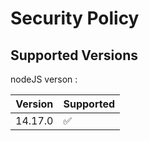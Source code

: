 # Security Policy

## Supported Versions

nodeJS verson : 

|  Version  |     Supported      |
| --------- | ------------------ |
| 14.17.0   | :white_check_mark: |

